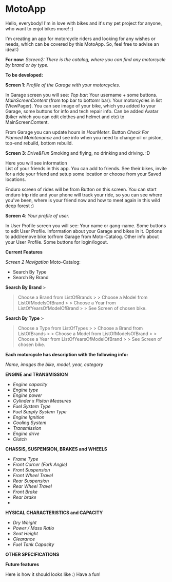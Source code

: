 # MotoApp
Hello, everybody!
I'm in love with bikes and it's my pet project for anyone, who want to enjot bikes more! :)

I'm creating an app for motorcycle riders and looking for any wishes or needs, which can be covered by this MotoApp.
So, feel free to advise an idea!:)

**For now:**
*Screen2: There is the catalog, where you can find any motorcycle by brand or by type.*

**To be developed:**

**Screen 1**: *Profile of the Garage with your motorcycles.*

In Garage screen you will see:
*Top bar*:
Your username + some buttons.
*MainScreenContent* (from top bar to bottomr bar):
Your motorcycles in list (ViewPager). You can see image of your bike, which you added to your Garage, some buttons for info and tech repair info.
Can be added Avatar (biker which you can edit clothes and helmet and etc) to MainScreenContent.

From Garage you can update hours in *HourMeter*.
Button *Check For Planned Maintenance* and see info when you need to change oil or piston, top-end rebuild, bottom rebuild.

**Screen 3**: *Drive&Fun*
Smoking and flying, no drinking and driving. :D

Here you will see information  
List of your friends in this app.
You can add to friends. See their bikes, invite for a ride your friend and setup some location or choose from your Saved locations.

Enduro screen of rides will be from Button on this screen.
You can start enduro trip ride and your phone will track your ride, so you can see where you've been, where is your friend now and how to meet again in this wild deep forest :)

**Screen 4**: *Your profile of user.*

In User Profile screen you will see:
Your name or gang-name.
Some buttons to edit User Profile.
Information about your Garage and bikes in it.
Options to add/remove bike to/from Garage from Moto-Catalog.
Other info about your User Profile.
Some buttons for login/logout.

**Current Features**

*Screen 2 Navigation*
Moto-Catalog:
- Search By Type
- Search By Brand


**Search By Brand** >
  > Choose a Brand from ListOfBrands > 
    > Choose a Model from ListOfModelsOfBrand > 
      > Choose a Year from ListOfYearsOfModelOfBrand > 
        > See Screen of chosen bike.

**Search By Type** >
  > Choose a Type from ListOfTypes > 
    > Choose a Brand from ListOfBrands > 
      > Choose a Model from ListOfModelsOfBrand > 
        > Choose a Year from ListOfYearsOfModelOfBrand > 
          > See Screen of chosen bike.

**Each motorcycle has description with the following info:**

*Name, images the bike, model, year, category*

**ENGINE and TRANSMISSION**

- *Engine capacity*
- *Engine type*
- *Engine power*
- *Cylinder x Piston Measures*
- *Fuel System Type*
- *Fuel Supply System Type*
- *Engine Ignition*
- *Cooling System*
- *Transmission*
- *Engine drive*
- *Clutch*

**CHASSIS, SUSPENSION, BRAKES and WHEELS**

- *Frame Type*
- *Front Corner (Fork Angle)*
- *Front Suspension*
- *Front Wheel Travel*
- *Rear Suspension*
- *Rear Wheel Travel*
- *Front Brake*
- *Rear brake*
- 
**HYSICAL CHARACTERISTICS and CAPACITY**

- *Dry Weight*
- *Power / Mass Ratio*
- *Seat Height*
- *Clearance*
- *Fuel Tank Capacity*

**OTHER SPECIFICATIONS**


**Future features**

Here is how it should looks like :) Have a fun!
